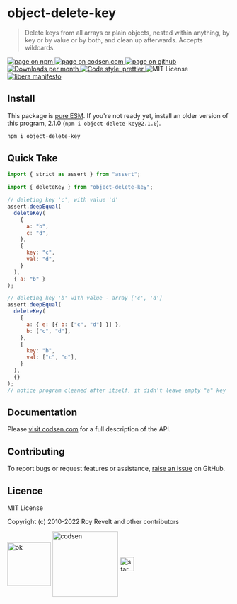 # object-delete-key

> Delete keys from all arrays or plain objects, nested within anything, by key or by value or by both, and clean up afterwards. Accepts wildcards.

<div class="package-badges">
  <a href="https://www.npmjs.com/package/object-delete-key" rel="nofollow noreferrer noopener">
    <img src="https://img.shields.io/badge/-npm-blue?style=flat-square" alt="page on npm">
  </a>
  <a href="https://codsen.com/os/object-delete-key" rel="nofollow noreferrer noopener">
    <img src="https://img.shields.io/badge/-codsen-blue?style=flat-square" alt="page on codsen.com">
  </a>
  <a href="https://github.com/codsen/codsen/tree/main/packages/object-delete-key" rel="nofollow noreferrer noopener">
    <img src="https://img.shields.io/badge/-github-blue?style=flat-square" alt="page on github">
  </a>
  <a href="https://npmcharts.com/compare/object-delete-key?interval=30" rel="nofollow noreferrer noopener" target="_blank">
    <img src="https://img.shields.io/npm/dm/object-delete-key.svg?style=flat-square" alt="Downloads per month">
  </a>
  <a href="https://prettier.io" rel="nofollow noreferrer noopener" target="_blank">
    <img src="https://img.shields.io/badge/code_style-prettier-brightgreen.svg?style=flat-square" alt="Code style: prettier">
  </a>
  <img src="https://img.shields.io/badge/licence-MIT-brightgreen.svg?style=flat-square" alt="MIT License">
  <a href="https://liberamanifesto.com" rel="nofollow noreferrer noopener" target="_blank">
    <img src="https://img.shields.io/badge/libera-manifesto-lightgrey.svg?style=flat-square" alt="libera manifesto">
  </a>
</div>

## Install

This package is [pure ESM](https://gist.github.com/sindresorhus/a39789f98801d908bbc7ff3ecc99d99c). If you're not ready yet, install an older version of this program, 2.1.0 (`npm i object-delete-key@2.1.0`).

```bash
npm i object-delete-key
```

## Quick Take

```js
import { strict as assert } from "assert";

import { deleteKey } from "object-delete-key";

// deleting key 'c', with value 'd'
assert.deepEqual(
  deleteKey(
    {
      a: "b",
      c: "d",
    },
    {
      key: "c",
      val: "d",
    }
  ),
  { a: "b" }
);

// deleting key 'b' with value - array ['c', 'd']
assert.deepEqual(
  deleteKey(
    {
      a: { e: [{ b: ["c", "d"] }] },
      b: ["c", "d"],
    },
    {
      key: "b",
      val: ["c", "d"],
    }
  ),
  {}
);
// notice program cleaned after itself, it didn't leave empty "a" key
```

## Documentation

Please [visit codsen.com](https://codsen.com/os/object-delete-key/) for a full description of the API.

## Contributing

To report bugs or request features or assistance, [raise an issue](https://github.com/codsen/codsen/issues/new/choose) on GitHub.

## Licence

MIT License

Copyright (c) 2010-2022 Roy Revelt and other contributors

<img src="https://codsen.com/images/png-codsen-ok.png" width="98" alt="ok" align="center"> <img src="https://codsen.com/images/png-codsen-1.png" width="148" alt="codsen" align="center"> <img src="https://codsen.com/images/png-codsen-star-small.png" width="32" alt="star" align="center">
